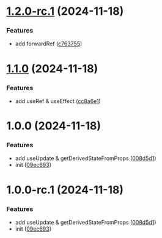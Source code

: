 # [1.2.0-rc.1](https://github.com/yanyunchangfeng/learn-ts-react/compare/v1.1.0...v1.2.0-rc.1) (2024-11-18)

### Features

- add forwardRef ([c763755](https://github.com/yanyunchangfeng/learn-ts-react/commit/c76375568703dc649c3b20271a8cb35b155af556))

# [1.1.0](https://github.com/yanyunchangfeng/learn-ts-react/compare/v1.0.0...v1.1.0) (2024-11-18)

### Features

- add useRef & useEffect ([cc8a6e1](https://github.com/yanyunchangfeng/learn-ts-react/commit/cc8a6e1bd7d46c62fde7cd7191f4a030771f520d))

# 1.0.0 (2024-11-18)

### Features

- add useUpdate & getDerivedStateFromProps ([008d5d1](https://github.com/yanyunchangfeng/learn-ts-react/commit/008d5d1ffc039b4663b1095937681f365f96e54b))
- init ([09ec693](https://github.com/yanyunchangfeng/learn-ts-react/commit/09ec693ca22a362bbd79e3af86cb4275873bdd16))

# 1.0.0-rc.1 (2024-11-18)

### Features

- add useUpdate & getDerivedStateFromProps ([008d5d1](https://github.com/yanyunchangfeng/learn-ts-react/commit/008d5d1ffc039b4663b1095937681f365f96e54b))
- init ([09ec693](https://github.com/yanyunchangfeng/learn-ts-react/commit/09ec693ca22a362bbd79e3af86cb4275873bdd16))
